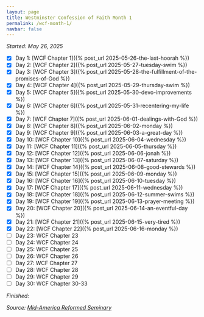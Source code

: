 ```yaml
---
layout: page
title: Westminster Confession of Faith Month 1
permalink: /wcf-month-1/
navbar: false
---
```


*Started: May 26, 2025*

- [x] Day 1: [WCF Chapter 1]({% post_url 2025-05-26-the-last-hoorah %})
- [x] Day 2: [WCF Chapter 2]({% post_url 2025-05-27-tuesday-swim %})
- [x] Day 3: [WCF Chapter 3]({% post_url 2025-05-28-the-fulfillment-of-the-promises-of-God %})
- [x] Day 4: [WCF Chapter 4]({% post_url 2025-05-29-thursday-swim %})
- [x] Day 5: [WCF Chapter 5]({% post_url 2025-05-30-devo-improvements %})
- [x] Day 6: [WCF Chapter 6]({% post_url 2025-05-31-recentering-my-life %})
- [x] Day 7: [WCF Chapter 7]({% post_url 2025-06-01-dealings-with-God %})
- [x] Day 8: [WCF Chapter 8]({% post_url 2025-06-02-monday %})
- [x] Day 9: [WCF Chapter 9]({% post_url 2025-06-03-a-great-day %})
- [x] Day 10: [WCF Chapter 10]({% post_url 2025-06-04-wednesday %})
- [x] Day 11: [WCF Chapter 11]({% post_url 2025-06-05-thursday %})
- [x] Day 12: [WCF Chapter 12]({% post_url 2025-06-06-jonah %})
- [x] Day 13: [WCF Chapter 13]({% post_url 2025-06-07-saturday %})
- [x] Day 14: [WCF Chapter 14]({% post_url 2025-06-08-good-stewards %})
- [x] Day 15: [WCF Chapter 15]({% post_url 2025-06-09-monday %})
- [x] Day 16: [WCF Chapter 16]({% post_url 2025-06-10-tuesday %})
- [x] Day 17: [WCF Chapter 17]({% post_url 2025-06-11-wednesday %})
- [x] Day 18: [WCF Chapter 18]({% post_url 2025-06-12-summer-swims %})
- [x] Day 19: [WCF Chapter 19]({% post_url 2025-06-13-prayer-meeting %})
- [x] Day 20: [WCF Chapter 20]({% post_url 2025-06-14-an-eventful-day %})
- [x] Day 21: [WCF Chapter 21]({% post_url 2025-06-15-very-tired %})
- [x] Day 22: [WCF Chapter 22]({% post_url 2025-06-16-monday %})
- [ ] Day 23: WCF Chapter 23
- [ ] Day 24: WCF Chapter 24
- [ ] Day 25: WCF Chapter 25
- [ ] Day 26: WCF Chapter 26
- [ ] Day 27: WCF Chapter 27
- [ ] Day 28: WCF Chapter 28
- [ ] Day 29: WCF Chapter 29
- [ ] Day 30: WCF Chapter 30-33

*Finished:*

*Source:* [*Mid-America Reformed Seminary*](https://s3.us-west-1.amazonaws.com/blog.swang.cloud/reformed-standards-monthly.pdf)
